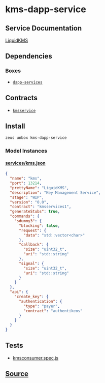 
kms-dapp-service
====================






## Service Documentation
[LiquidKMS](../../services/kms-service.md)
## Dependencies
### Boxes
* [`dapp-services`](dapp-services.md)



## Contracts
* [`kmsservice`](https://github.com/liquidapps-io/zeus-sdk/tree/master/boxes/groups/services/kms-dapp-service/contracts/eos/dappservices/_kms_impl.hpp)
## Install
```bash
zeus unbox kms-dapp-service
```










### Model Instances
#### [services/kms.json](https://github.com/liquidapps-io/zeus-sdk/tree/master/boxes/groups/services/kms-dapp-service/models/dapp-services/kms.json)
```json
{
  "name": "kms",
  "port": 13214,
  "prettyName": "LiquidKMS",
  "description": "Key Management Service",
  "stage": "WIP",
  "version": "0.0",
  "contract": "kmsservices1",
  "generateStubs": true,
  "commands": {
    "sdummy3": {
      "blocking": false,
      "request": {
        "data": "std::vector<char>"
      },
      "callback": {
        "size": "uint32_t",
        "uri": "std::string"
      },
      "signal": {
        "size": "uint32_t",
        "uri": "std::string"
      }
    }
  },
  "api": {
    "create_key": {
      "authentication": {
        "type": "payer",
        "contract": "authentikeos"
      }
    }
  }
}
```
## Tests 
* [kmsconsumer.spec.js](https://github.com/liquidapps-io/zeus-sdk/tree/master/boxes/groups/services/kms-dapp-service/test/kmsconsumer.spec.js)
## [Source](https://github.com/liquidapps-io/zeus-sdk/tree/master/boxes/groups/services/kms-dapp-service)